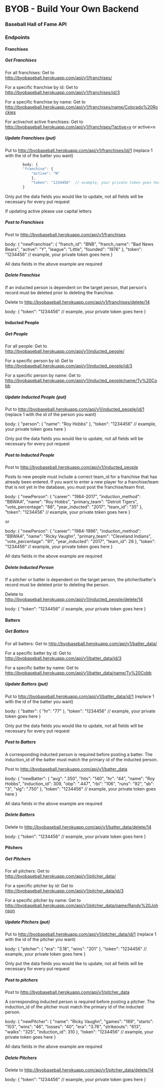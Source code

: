 # BYOB - Build Your Own Backend
### Baseball Hall of Fame API

### Endpoints

#### Franchises

##### Get Franchises

For all franchises:
Get to http://byobaseball.herokuapp.com/api/v1/franchises/


For a specific franchise by id:
Get to http://byobaseball.herokuapp.com/api/v1/franchises/id/3

For a specific franchise by name:
Get to http://byobaseball.herokuapp.com/api/v1/franchises/name/Colorado%20Rockies

For active/not active franchises:
Get to
 http://byobaseball.herokuapp.com/api/v1/franchises/?active=y or active=n


##### Update Franchises (put)

Put to http://byobaseball.herokuapp.com/api/v1/franchises/id/1
(replace 1 with the id of the batter you want)

```javascript 
		body: {
		"franchise": {
			"active": "N"
			},
			"token": "1234456"  // example, your private token goes here
		}
```

Only put the data fields you would like to update, not all fields will be necessary for every put request

If updating active please use capital letters

##### Post to Franchises

Post to http://byobaseball.herokuapp.com/api/v1/franchises

body: {
	"newFranchise": {
		"franch_id": "BNB",
		"franch_name": "Bad News Bears",
		"active": "Y",
		"league": "Little",
		"founded": "1976"
	},
	"token": "1234456"  // example, your private token goes here
}

All data fields in the above example are required

##### Delete Franchise

If an inducted person is dependent on the target person, that person's record must be deleted prior to deleting the franchise.

Delete to http://byobaseball.herokuapp.com/api/v1/franchises/delete/14

body: {
	"token": "1234456"  // example, your private token goes here
}

#### Inducted People

##### Get People

For all people:
Get to http://byobaseball.herokuapp.com/api/v1/inducted_people/


For a specific person by id:
Get to http://byobaseball.herokuapp.com/api/v1/inducted_people/id/3

For a specific person by name:
Get to http://byobaseball.herokuapp.com/api/v1/inducted_people/name/Ty%20Cobb

##### Update Inducted People (put)

Put to http://byobaseball.herokuapp.com/api/v1/inducted_people/id/1
(replace 1 with the id of the person you want)

body: {
		"person": {
			"name": "Roy Hobbs"
			},
			"token": "1234456"  // example, your private token goes here
		}

Only put the data fields you would like to update, not all fields will be necessary for every put request

##### Post to Inducted People

Post to http://byobaseball.herokuapp.com/api/v1/inducted_people

Posts to new people must include a correct team_id for a franchise that has already been entered.  If you want to enter a new player for a franchise/team that is not yet in the database, you must post the franchise/team first.

body: {
	"newPerson": {
		"career": "1984-2017",
		"induction_method": "BBWAA",
		"name": "Roy Hobbs",
		"primary_team": "Detroit Tigers",
		"vote_percentage": "88",
		"year_inducted": "2017",
		"team_id": "35"
	},
	"token": "1234456"  // example, your private token goes here
}

or

body: {
	"newPerson": {
		"career": "1984-1996",
		"induction_method": "BBWAA",
		"name": "Ricky Vaughn",
		"primary_team": "Cleveland Indians",
		"vote_percentage": "91",
		"year_inducted": "2017",
		"team_id": 28
	},
	"token": "1234456"  // example, your private token goes here
}

All data fields in the above example are required


##### Delete Inducted Person

If a pitcher or batter is dependent on the target person, the pitcher/batter's record must be deleted prior to deleting the person.

Delete to http://byobaseball.herokuapp.com/api/v1/inducted_people/delete/14

body: {
	"token": "1234456"  // example, your private token goes here
}

#### Batters

##### Get Batters

For all batters:
Get to http://byobaseball.herokuapp.com/api/v1/batter_data/


For a specific batter by id:
Get to http://byobaseball.herokuapp.com/api/v1/batter_data/id/3

For a specific batter by name:
Get to http://byobaseball.herokuapp.com/api/v1/batter_data/name/Ty%20Cobb

##### Update Batters (put)

Put to http://byobaseball.herokuapp.com/api/v1/batter_data/id/1
(replace 1 with the id of the batter you want)

body: {
		"batter": {
			"hr": "77"
			},
			"token": "1234456"  // example, your private token goes here
		}

Only put the data fields you would like to update, not all fields will be necessary for every put request

##### Post to Batters

A corresponding inducted person is required before posting a batter.  The induction_id of the batter must match the primary id of the inducted person.

Post to http://byobaseball.herokuapp.com/api/v1/batter_data

body: {
	"newBatter": {
		"avg": ".350",
		"hits": "140",
		"hr": "44",
		"name": "Roy Hobbs",
		"induction_id": 309,
		"obp": ".447",
		"rbi": "106",
		"runs": "92",
		"sb": "3",
		"slg": ".750"
	},
	"token": "1234456"  // example, your private token goes here
}

All data fields in the above example are required


##### Delete Batters

Delete to http://byobaseball.herokuapp.com/api/v1/batter_data/delete/14

body: {
	"token": "1234456"  // example, your private token goes here
}

#### Pitchers

##### Get Pitchers

For all pitchers:
Get to http://byobaseball.herokuapp.com/api/v1/pitcher_data/


For a specific pitcher by id:
Get to http://byobaseball.herokuapp.com/api/v1/pitcher_data/id/3

For a specific pitcher by name:
Get to http://byobaseball.herokuapp.com/api/v1/pitcher_data/name/Randy%20Johnson



##### Update Pitchers (put)

Put to http://byobaseball.herokuapp.com/api/v1/pitcher_data/id/1
(replace 1 with the id of the pitcher you want)

body: {
		"pitcher": {
			"era": "3.18",
			"wins": "201"
			},
			"token": "1234456"  // example, your private token goes here
		}

Only put the data fields you would like to update, not all fields will be necessary for every put request

##### Post to pitchers

Post to http://byobaseball.herokuapp.com/api/v1/pitcher_data

A corresponding inducted person is required before posting a pitcher.  The induction_id of the pitcher must match the primary id of the inducted person.

body: {
	"newPitcher": {
		"name": "Ricky Vaughn",
		"games": "189",
		"starts": "103",
		"wins": "46",
		"losses": "40",
		"era": "3.76",
		"strikeouts": "613",
		"walks": "325",
		"induction_id": 310
	},
	"token": "1234456"  // example, your private token goes here
}

All data fields in the above example are required


##### Delete Pitchers

Delete to http://byobaseball.herokuapp.com/api/v1/pitcher_data/delete/14

body: {
	"token": "1234456"  // example, your private token goes here
}
